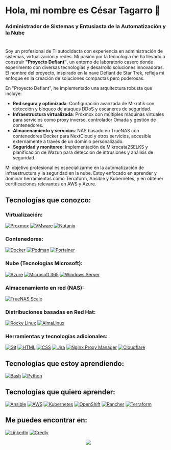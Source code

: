 # Hola, mi nombre es César Tagarro 👋
### Administrador de Sistemas y Entusiasta de la Automatización y la Nube

#

Soy un profesional de TI autodidacta con experiencia en administración de sistemas, virtualización y redes. Mi pasión por la tecnología me ha llevado a construir **"Proyecto Defiant"**, un entorno de laboratorio casero donde experimento con diversas tecnologías y desarrollo soluciones innovadoras. El nombre del proyecto, inspirado en la nave Defiant de Star Trek, refleja mi enfoque en la creación de soluciones compactas pero poderosas.

En "Proyecto Defiant", he implementado una arquitectura robusta que incluye:

* **Red segura y optimizada**: Configuración avanzada de Mikrotik con detección y bloqueo de ataques DDoS y escáneres de seguridad.
* **Infraestructura virtualizada**: Proxmox con múltiples máquinas virtuales para servicios como proxy inverso, controlador Omada y gestión de contenedores.
* **Almacenamiento y servicios**: NAS basado en TrueNAS con contenedores Docker para NextCloud y otros servicios, accesible externamente a través de un dominio personalizado.
* **Seguridad y monitoreo**: Implementación de Mikrocata2SELKS y planificación de Wazuh para detección de intrusiones y análisis de seguridad.

Mi objetivo profesional es especializarme en la automatización de infraestructura y la seguridad en la nube. Estoy enfocado en aprender y dominar herramientas como Terraform, Ansible y Kubernetes, y en obtener certificaciones relevantes en AWS y Azure.

## Tecnologías que conozco:

### Virtualización:

[![Proxmox](https://img.shields.io/badge/Proxmox-E57000?style=for-the-badge&logo=proxmox&logoColor=white&labelColor=101010)](https://www.proxmox.com/en/)
[![VMware](https://img.shields.io/badge/VMware-607078?style=for-the-badge&logo=vmware&logoColor=white&labelColor=101010)](https://www.vmware.com)
[![Nutanix](https://img.shields.io/badge/Nutanix-024DA1?style=for-the-badge&logo=nutanix&logoColor=white&labelColor=101010)](https://www.nutanix.com)

### Contenedores:

[![Docker](https://img.shields.io/badge/Docker-2496ED?style=for-the-badge&logo=docker&logoColor=white&labelColor=101010)](https://www.docker.com)
[![Podman](https://img.shields.io/badge/Podman-892CA0?style=for-the-badge&logo=podman&logoColor=white&labelColor=101010)](https://podman.io/)
[![Portainer](https://img.shields.io/badge/Portainer-13BEF9?style=for-the-badge&logo=portainer&logoColor=white&labelColor=101010)](https://www.portainer.io)

### Nube (Tecnologías Microsoft):

[![Azure](https://img.shields.io/badge/Azure-0078D4?style=for-the-badge&logo=microsoftazure&logoColor=white&labelColor=101010)](https://azure.microsoft.com)
[![Microsoft 365](https://img.shields.io/badge/Microsoft_365-D83B01?style=for-the-badge&logo=microsoft&logoColor=white&labelColor=101010)](https://www.office.com/)
[![Windows Server](https://img.shields.io/badge/Windows_Server-0078D6?style=for-the-badge&logo=windows&logoColor=white&labelColor=101010)](https://www.microsoft.com/en-us/windows-server)

### Almacenamiento en red (NAS):

[![TrueNAS Scale](https://img.shields.io/badge/TrueNAS_Scale-0095D5?style=for-the-badge&logo=truenas&logoColor=white&labelColor=101010)](https://www.truenas.com/truenas-scale/)

### Distribuciones basadas en Red Hat:

[![Rocky Linux](https://img.shields.io/badge/Rocky_Linux-10B981?style=for-the-badge&logo=rockylinux&logoColor=white&labelColor=101010)](https://rockylinux.org)
[![AlmaLinux](https://img.shields.io/badge/AlmaLinux-418793?style=for-the-badge&logo=almalinux&logoColor=white&labelColor=101010)](https://almalinux.org/)

### Herramientas y tecnologías adicionales:

[![Git](https://img.shields.io/badge/Git-F05032?style=for-the-badge&logo=git&logoColor=white&labelColor=101010)](https://git-scm.com/)
[![HTML](https://img.shields.io/badge/HTML5-E34F26?style=for-the-badge&logo=html5&logoColor=white&labelColor=101010)](https://www.w3.org/html/)
[![CSS](https://img.shields.io/badge/CSS3-1572B6?style=for-the-badge&logo=css3&logoColor=white&labelColor=101010)](https://www.w3.org/Style/CSS/)
[![Jira](https://img.shields.io/badge/Jira-0052CC?style=for-the-badge&logo=jira&logoColor=white&labelColor=101010)](https://www.atlassian.com/software/jira)
[![Nginx Proxy Manager](https://img.shields.io/badge/Nginx_Proxy_Manager-F15833?style=for-the-badge&logo=nginxproxymanager&logoColor=white&labelColor=101010)](https://nginxproxymanager.com/)
[![Cloudflare](https://img.shields.io/badge/Cloudflare-F38020?style=for-the-badge&logo=cloudflare&logoColor=white&labelColor=101010)](https://www.cloudflare.com/es-es/)

## Tecnologías que estoy aprendiendo:

[![Bash](https://img.shields.io/badge/Bash-4EAA25?style=for-the-badge&logo=gnubash&logoColor=white&labelColor=101010)](https://www.gnu.org/software/bash)
[![Python](https://img.shields.io/badge/Python-3776AB?style=for-the-badge&logo=python&logoColor=white&labelColor=101010)](https://www.python.org)

## Tecnologías que quiero aprender:

[![Ansible](https://img.shields.io/badge/Ansible-EE0000?style=for-the-badge&logo=ansible&logoColor=white&labelColor=101010)](https://www.ansible.com)
[![AWS](https://img.shields.io/badge/AWS-232F3E?style=for-the-badge&logo=amazonwebservices&logoColor=white&labelColor=101010)](https://aws.amazon.com)
[![Kubernetes](https://img.shields.io/badge/Kubernetes-326CE5?style=for-the-badge&logo=kubernetes&logoColor=white&labelColor=101010)](https://kubernetes.io)
[![OpenShift](https://img.shields.io/badge/OpenShift-EE0000?style=for-the-badge&logo=redhatopenshift&logoColor=white&labelColor=101010)](https://developers.redhat.com/products/openshift)
[![Rancher](https://img.shields.io/badge/Rancher-0075A8?style=for-the-badge&logo=rancher&logoColor=white&labelColor=101010)](https://www.rancher.com)
[![Terraform](https://img.shields.io/badge/Terraform-7B42BC?style=for-the-badge&logo=terraform&logoColor=white&labelColor=101010)](https://www.terraform.io)

## Me puedes encontrar en:

[![LinkedIn](https://img.shields.io/badge/LinkedIn-César_Tagarro-0077B5?style=for-the-badge&logo=linkedin&logoColor=white&labelColor=101010)](https://www.linkedin.com/in/cesartagarro)
[![Credly](https://img.shields.io/badge/Credly-César_Tagarro-FF6B00?style=for-the-badge&logo=credly&logoColor=white&labelColor=101010)](https://www.credly.com/users/ctagarro)

<div align="center">
    <img src="https://media.giphy.com/media/dWesBcTLavkZuG35MI/giphy.gif" width="auto"/>
</div>
